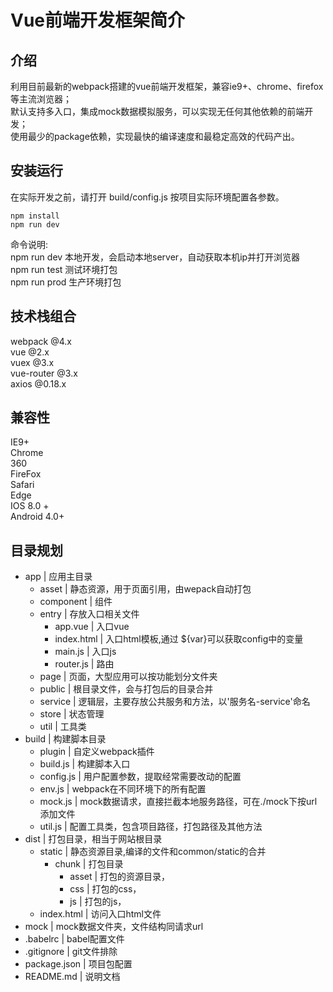 # Vue前端开发框架简介

## 介绍
利用目前最新的webpack搭建的vue前端开发框架，兼容ie9+、chrome、firefox等主流浏览器；  
默认支持多入口，集成mock数据模拟服务，可以实现无任何其他依赖的前端开发；  
使用最少的package依赖，实现最快的编译速度和最稳定高效的代码产出。  

## 安装运行
在实际开发之前，请打开 build/config.js 按项目实际环境配置各参数。  
```
npm install
npm run dev
```
命令说明:   
npm run dev 本地开发，会启动本地server，自动获取本机ip并打开浏览器  
npm run test 测试环境打包  
npm run prod 生产环境打包  

## 技术栈组合
webpack @4.x  
vue @2.x  
vuex @3.x  
vue-router @3.x  
axios @0.18.x  

## 兼容性
IE9+  
Chrome  
360  
FireFox  
Safari  
Edge  
IOS 8.0 +  
Android 4.0+  

## 目录规划
* app								| 应用主目录
	* asset						| 静态资源，用于页面引用，由wepack自动打包
	* component				| 组件
	* entry						| 存放入口相关文件
		* app.vue				| 入口vue
		* index.html			| 入口html模板,通过 ${var}可以获取config中的变量
		* main.js					| 入口js
		* router.js				| 路由
	* page						| 页面，大型应用可以按功能划分文件夹
	* public					| 根目录文件，会与打包后的目录合并
	* service  				| 逻辑层，主要存放公共服务和方法，以'服务名-service'命名
	* store  					| 状态管理
	* util						| 工具类
* build								| 构建脚本目录
	* plugin						| 自定义webpack插件
	* build.js						| 构建脚本入口
	* config.js						| 用户配置参数，提取经常需要改动的配置
	* env.js						| webpack在不同环境下的所有配置
	* mock.js						| mock数据请求，直接拦截本地服务路径，可在./mock下按url添加文件
	* util.js						| 配置工具类，包含项目路径，打包路径及其他方法
* dist								| 打包目录，相当于网站根目录
	* static						| 静态资源目录,编译的文件和common/static的合并
		* chunk						| 打包目录
			* asset					| 打包的资源目录，
			* css					| 打包的css，
			* js					| 打包的js，
	* index.html 					| 访问入口html文件
* mock								| mock数据文件夹，文件结构同请求url
* .babelrc 							| babel配置文件
* .gitignore 						| git文件排除
* package.json 						| 项目包配置
* README.md     					| 说明文档